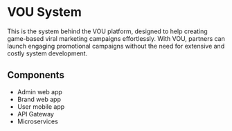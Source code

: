 
# VOU System

This is the system behind the VOU platform, designed to help creating game-based viral marketing campaigns effortlessly. With VOU, partners can launch engaging promotional campaigns without the need for extensive and costly system development.


## Components

- Admin web app
- Brand web app
- User mobile app
- API Gateway
- Microservices